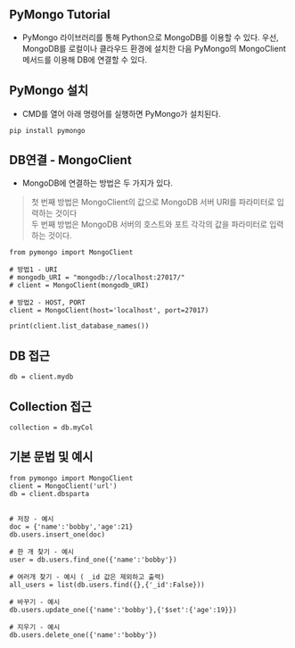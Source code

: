 ## PyMongo Tutorial
- PyMongo 라이브러리를 통해 Python으로 MongoDB를 이용할 수 있다. 우선, MongoDB를 로컬이나 클라우드 환경에 설치한 다음 PyMongo의 MongoClient 메서드를 이용해 DB에 연결할 수 있다.

## PyMongo 설치
- CMD를 열어 아래 명령어를 실행하면 PyMongo가 설치된다.
```
pip install pymongo
```

## DB연결 - MongoClient
- MongoDB에 연결하는 방법은 두 가지가 있다. 
> 첫 번째 방법은 MongoClient의 값으로 MongoDB 서버 URI를 파라미터로 입력하는 것이다  
> 두 번째 방법은 MongoDB 서버의 호스트와 포트 각각의 값을 파라미터로 입력하는 것이다. 

```
from pymongo import MongoClient

# 방법1 - URI
# mongodb_URI = "mongodb://localhost:27017/"
# client = MongoClient(mongodb_URI)

# 방법2 - HOST, PORT
client = MongoClient(host='localhost', port=27017)

print(client.list_database_names())
```

## DB 접근
```
db = client.mydb
```

## Collection 접근
```
collection = db.myCol
```

## 기본 문법 및 예시
```
from pymongo import MongoClient
client = MongoClient('url')
db = client.dbsparta


# 저장 - 예시
doc = {'name':'bobby','age':21}
db.users.insert_one(doc)

# 한 개 찾기 - 예시
user = db.users.find_one({'name':'bobby'})

# 여러개 찾기 - 예시 ( _id 값은 제외하고 출력)
all_users = list(db.users.find({},{'_id':False}))

# 바꾸기 - 예시
db.users.update_one({'name':'bobby'},{'$set':{'age':19}})

# 지우기 - 예시
db.users.delete_one({'name':'bobby'})
```





